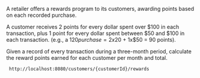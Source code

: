 A retailer offers a rewards program to its customers, awarding points based on each recorded purchase. 

A customer receives 2 points for every dollar spent over $100 in each transaction, plus 1 point for every dollar spent between $50 and $100 in each transaction. (e.g., a $120 purchase = 2x$20 + 1x$50 = 90 points).  

Given a record of every transaction during a three-month period, calculate the reward points earned for each customer per month and total. 

```
 http://localhost:8080/customers/{customerId}/rewards
```
